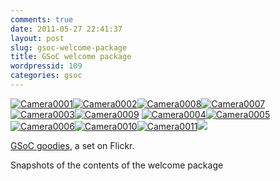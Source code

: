 ```yaml
---
comments: true
date: 2011-05-27 22:41:37
layout: post
slug: gsoc-welcome-package
title: GSoC welcome package
wordpressid: 109
categories: gsoc
---
```


[![Camera0001](http://farm6.static.flickr.com/5061/5765087887_9d76fd96d4_s.jpg)](http://www.flickr.com/photos/vh4x0r/5765087887/in/set-72157626694234355/)[![Camera0002](http://farm4.static.flickr.com/3108/5765088043_7a3129b5f3_s.jpg)](http://www.flickr.com/photos/vh4x0r/5765088043/in/set-72157626694234355/)[![Camera0008](http://farm4.static.flickr.com/3085/5765635602_05527c9311_s.jpg)](http://www.flickr.com/photos/vh4x0r/5765635602/in/set-72157626694234355/)[![Camera0007](http://farm6.static.flickr.com/5064/5765635758_a08df739a2_s.jpg)](http://www.flickr.com/photos/vh4x0r/5765635758/in/set-72157626694234355/)[![Camera0003](http://farm4.static.flickr.com/3100/5765088575_ac088415df_s.jpg)](http://www.flickr.com/photos/vh4x0r/5765088575/in/set-72157626694234355/)[![Camera0009](http://farm4.static.flickr.com/3600/5765636120_6a99cb445e_s.jpg)](http://www.flickr.com/photos/vh4x0r/5765636120/in/set-72157626694234355/)
[![Camera0004](http://farm3.static.flickr.com/2725/5765636272_427760386a_s.jpg)](http://www.flickr.com/photos/vh4x0r/5765636272/in/set-72157626694234355/)[![Camera0005](http://farm4.static.flickr.com/3369/5765636438_2ea15bab8a_s.jpg)](http://www.flickr.com/photos/vh4x0r/5765636438/in/set-72157626694234355/)[![Camera0006](http://farm4.static.flickr.com/3241/5765636626_4ea5e06b9f_s.jpg)](http://www.flickr.com/photos/vh4x0r/5765636626/in/set-72157626694234355/)[![Camera0010](http://farm6.static.flickr.com/5185/5765636790_ecec8d232d_s.jpg)](http://www.flickr.com/photos/vh4x0r/5765636790/in/set-72157626694234355/)[![Camera0011](http://farm3.static.flickr.com/2253/5765636980_6024cdc2d6_s.jpg)](http://www.flickr.com/photos/vh4x0r/5765636980/in/set-72157626694234355/)![](http://l.yimg.com/g/images/gallery-empty-icon.gif)






[GSoC goodies](http://www.flickr.com/photos/vh4x0r/sets/72157626694234355/), a set on Flickr.




Snapshots of the contents of the welcome package
